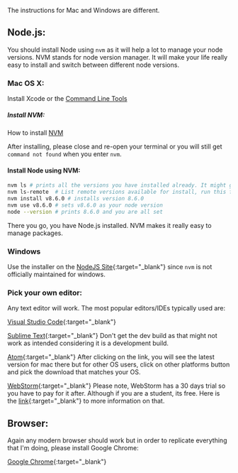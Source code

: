 The instructions for Mac and Windows are different.

## Node.js:
You should install Node using `nvm` as it will help a lot to manage your node versions. NVM stands for node version manager. It will make your life really easy to install and switch between different node versions.

### Mac OS X:
Install Xcode or the 
<a href="http://osxdaily.com/2014/02/12/install-command-line-tools-mac-os-x/" target="_blank">Command Line Tools</a>

##### Install NVM:
How to install <a href="https://github.com/creationix/nvm#install-script" target="_blank">NVM</a>

After installing, please close and re-open your terminal or you will still get `command not found` when you enter `nvm`. 


#### Install Node using NVM:
```sh
nvm ls # prints all the versions you have installed already. It might give N/A if you don't have anything
nvm ls-remote  # List remote versions available for install, run this first to see what node versions are available
nvm install v8.6.0 # installs version 8.6.0
nvm use v8.6.0 # sets v8.6.0 as your node version
node --version # prints 8.6.0 and you are all set
```

There you go, you have Node.js installed. NVM makes it really easy to manage packages.

### Windows
Use the installer on the [NodeJS Site](https://nodejs.org/en/download/){:target="_blank"} since `nvm` is not officially maintained for windows.

### Pick your own editor:
Any text editor will work. The most popular editors/IDEs typically used are:

[Visual Studio Code](https://code.visualstudio.com/download){:target="_blank"}

[Sublime Text](https://www.sublimetext.com/3){:target="_blank"}
Don't get the dev build as that might not work as intended considering it is a development build.

[Atom](https://atom.io/){:target="_blank"}
After clicking on the link, you will see the latest version for mac there but for other OS users, click on other platforms button and pick the download that matches your OS.

[WebStorm](https://www.jetbrains.com/webstorm/download/){:target="_blank"}
Please note, WebStorm has a 30 days trial so you have to pay for it after. Although if you are a student, its free. Here is the [link](https://www.jetbrains.com/student/){:target="_blank"} to more information on that.

## Browser:
Again any modern browser should work but in order to replicate everything that I'm doing, please install Google Chrome:

[Google Chrome](https://www.google.com/chrome/browser/desktop/index.html){:target="_blank"}

